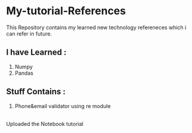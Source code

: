 # My-tutorial-References
This Repository contains my learned new technology refereneces which i can refer in future.
<br />
## I have Learned :
1. Numpy
2. Pandas

## Stuff Contains :
1. Phone&email validator using re module
<br />
Uploaded the Notebook tutorial
<br 
